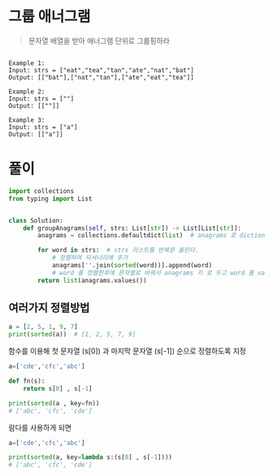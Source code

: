 # 그룹 애너그램

> 문자열 배열을 받아 애너그램 단위로 그룹핑하라

```

Example 1:
Input: strs = ["eat","tea","tan","ate","nat","bat"]
Output: [["bat"],["nat","tan"],["ate","eat","tea"]]

Example 2:
Input: strs = [""]
Output: [[""]]

Example 3:
Input: strs = ["a"]
Output: [["a"]]
```

# 풀이

```python
import collections
from typing import List


class Solution:
    def groupAnagrams(self, strs: List[str]) -> List[List[str]]:
        anagrams = collections.defaultdict(list)  # anagrams 로 dictionary 설정을 해준다.

        for word in strs:  # strs 리스트를 반복문 돌린다.
            # 정렬하여 딕셔너리에 추가
            anagrams[''.join(sorted(word))].append(word)
            # word 를 정렬한후에 문자열로 바꿔서 anagrams 키 로 두고 word 를 value 로 append 추가한다.
        return list(anagrams.values())
```

## 여러가지 정렬방법

```python
a = [2, 5, 1, 9, 7]
print(sorted(a))  # [1, 2, 5, 7, 9]
```

함수를 이용해 첫 문자열 (s[0]) 과 마지막 문자열 (s[-1]) 순으로 정렬하도록 지정

```python
a=['cde','cfc','abc']

def fn(s):
    return s[0] , s[-1]

print(sorted(a , key=fn))
# ['abc', 'cfc', 'cde']
```

람다를 사용하게 되면 

```python
a=['cde','cfc','abc']

print(sorted(a, key=lambda s:(s[0] , s[-1])))
# ['abc', 'cfc', 'cde']
```

